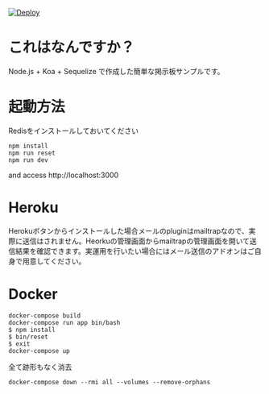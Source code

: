 [![Deploy](https://www.herokucdn.com/deploy/button.svg)](https://heroku.com/deploy)

# これはなんですか？
Node.js + Koa + Sequelize で作成した簡単な掲示板サンプルです。

# 起動方法
Redisをインストールしておいてください

```
npm install
npm run reset
npm run dev
```

and access http://localhost:3000

# Heroku
Herokuボタンからインストールした場合メールのpluginはmailtrapなので、実際に送信はされません。Heorkuの管理画面からmailtrapの管理画面を開いて送信結果を確認できます。実運用を行いたい場合にはメール送信のアドオンはご自身で用意してください。

# Docker

```
docker-compose build
docker-compose run app bin/bash
$ npm install
$ bin/reset
$ exit
docker-compose up
```

全て跡形もなく消去

```
docker-compose down --rmi all --volumes --remove-orphans
```

